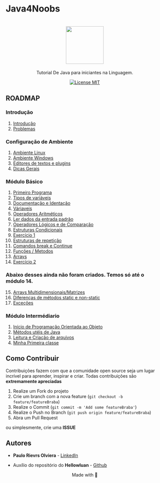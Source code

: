 # Java4Noobs

<h1 align="center">
  <img src="https://cdn.iconscout.com/icon/free/png-256/java-43-569305.png" width="120">
</h1>

<p align="center">Tutorial De Java para iniciantes na Linguagem.</p>

<p align="center">
  <a href="https://opensource.org/licenses/MIT">
    <img src="https://img.shields.io/badge/License-MIT-blue.svg" alt="License MIT">
  </a>
</p>

## ROADMAP

### Introdução

1. [Introdução](https://github.com/paulorievrs/java4noobs/blob/master/1%20-%20Introdu%C3%A7%C3%A3o/1.1-Introdu%C3%A7%C3%A3o.md)
2. [Problemas](https://github.com/paulorievrs/java4noobs/blob/master/1%20-%20Introdu%C3%A7%C3%A3o/1.2-Problemas.md)


### Configuração de Ambiente

1. [Ambiente Linux](https://github.com/paulorievrs/java4noobs/blob/master/2%20-%20Ambiente/2.1-Ambiente-Linux.md)
2. [Ambiente Windows](https://github.com/paulorievrs/java4noobs/blob/master/2%20-%20Ambiente/2.1-Ambiente-Windows.md)
3. [Editores de textos e plugins](https://github.com/paulorievrs/java4noobs/blob/master/2%20-%20Ambiente/2.2-Editor-de-Texto.md)
4. [Dicas Gerais](https://github.com/paulorievrs/java4noobs/blob/master/2%20-%20Ambiente/2.3-Dicas-Gerais.md)

### Módulo Básico

1. [Primeiro Programa](https://github.com/paulorievrs/java4noobs/blob/master/3%20-%20B%C3%A1sico/01-Primeiro-Programa.md)
2. [Tipos de variáveis](https://github.com/paulorievrs/java4noobs/blob/master/3%20-%20B%C3%A1sico/02-Tipos-De-Variaveis.md)
3. [Documentação e Identação](https://github.com/paulorievrs/java4noobs/blob/master/3%20-%20B%C3%A1sico/03-Documenta%C3%A7%C3%A3o-Identa%C3%A7%C3%A3o.md)
4. [Váriaveis](https://github.com/paulorievrs/java4noobs/blob/master/3%20-%20B%C3%A1sico/04-DeclaracaoDeVariaveis.md)
5. [Operadores Aritméticos](https://github.com/paulorievrs/java4noobs/blob/master/3%20-%20B%C3%A1sico/05-OperadoresMatematicos.md)
6. [Ler dados da entrada padrão](https://github.com/paulorievrs/java4noobs/blob/master/3%20-%20B%C3%A1sico/06-LendoDadosDaEntradaPadrao.md)
7. [Operadores Lógicos e de Comparação](https://github.com/paulorievrs/java4noobs/blob/master/3%20-%20B%C3%A1sico/07-OperadoresLogicos-e-Comparacao.md)
8. [Estruturas Condicionais](https://github.com/paulorievrs/java4noobs/blob/master/3%20-%20B%C3%A1sico/08-EstruturasCondicionais.md)
9. [Exercício 1](https://github.com/paulorievrs/java4noobs/blob/master/3%20-%20B%C3%A1sico/09-Exercicio1.md)
10. [Estruturas de repetição](https://github.com/paulorievrs/java4noobs/blob/master/3%20-%20B%C3%A1sico/10-EstruturasDeRepeticao.md)
11. [Comandos break e Continue](https://github.com/paulorievrs/java4noobs/blob/master/3%20-%20B%C3%A1sico/11-Break-Continue.md)
12. [Funções / Metodos](https://github.com/paulorievrs/java4noobs/blob/master/3%20-%20B%C3%A1sico/11-Funcoes-Metodos.md)
13. [Arrays](https://github.com/paulorievrs/java4noobs/blob/master/3%20-%20B%C3%A1sico/12-Arrays.md)
14. [Exercício 2]()

<h3>Abaixo desses ainda não foram criados. Temos só até o módulo 14.</h3>


15. [Arrays Multidimensionais/Matrizes]()
16. [Diferenças de métodos static e non-static]()
17. [Exceções]()

### Módulo Intermédiario

1. [Início de Programação Orientada ao Objeto]()
2. [Métodos utéis de Java]()
3. [Leitura e Criação de arquivos]()
4. [Minha Primeira classe]()

## Como Contribuir

Contribuições fazem com que a comunidade open source seja um lugar incrível para aprender, inspirar e criar. Todas contribuições
são **extremamente apreciadas**

1. Realize um Fork do projeto
2. Crie um branch com a nova feature (`git checkout -b feature/featureBraba`)
3. Realize o Commit (`git commit -m 'Add some featureBraba'`)
4. Realize o Push no Branch (`git push origin feature/featureBraba`)
5. Abra um Pull Request

ou simplesmente, crie uma **ISSUE**

## Autores

- **Paulo Rievrs Olviera** - [LinkedIn](https://www.linkedin.com/in/paulo-rievrs/)

- Auxílio do repositório do **Hellowluan** - [Github](https://github.com/hellowluan)

<p align="center">Made with 💜</p>
